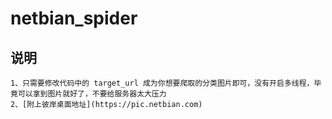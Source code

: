 # netbian_spider

## 说明
    1、只需要修改代码中的 target_url 成为你想要爬取的分类图片即可，没有开启多线程，毕竟可以拿到图片就好了，不要给服务器太大压力
    2、[附上彼岸桌面地址](https://pic.netbian.com)
